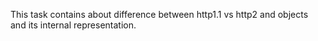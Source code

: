 This task contains about difference between http1.1 vs http2 and objects and its internal representation.